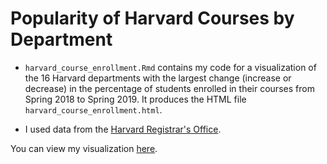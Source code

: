 # Popularity of Harvard Courses by Department

* `harvard_course_enrollment.Rmd` contains my code for a visualization of the 16 Harvard departments with the largest change (increase or decrease) in the percentage of students enrolled in their courses from Spring 2018 to Spring 2019. It produces the HTML file `harvard_course_enrollment.html`.

* I used data from the [Harvard Registrar's Office](https://bit.ly/2IpFXJ5).

You can view my visualization [here](http://rpubs.com/dashamet/harvard_departments).

